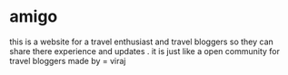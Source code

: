 # amigo
this is a website for a travel enthusiast and travel bloggers so they can share there experience and updates . it is just like  a open community for travel bloggers 
made by  = viraj 
